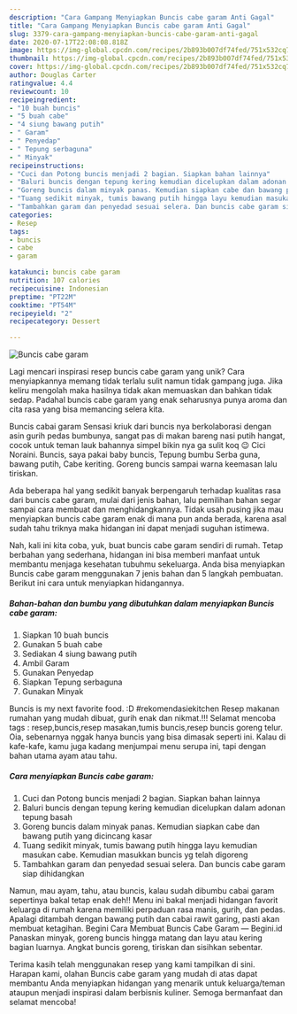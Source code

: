 ```yaml
---
description: "Cara Gampang Menyiapkan Buncis cabe garam Anti Gagal"
title: "Cara Gampang Menyiapkan Buncis cabe garam Anti Gagal"
slug: 3379-cara-gampang-menyiapkan-buncis-cabe-garam-anti-gagal
date: 2020-07-17T22:08:08.818Z
image: https://img-global.cpcdn.com/recipes/2b893b007df74fed/751x532cq70/buncis-cabe-garam-foto-resep-utama.jpg
thumbnail: https://img-global.cpcdn.com/recipes/2b893b007df74fed/751x532cq70/buncis-cabe-garam-foto-resep-utama.jpg
cover: https://img-global.cpcdn.com/recipes/2b893b007df74fed/751x532cq70/buncis-cabe-garam-foto-resep-utama.jpg
author: Douglas Carter
ratingvalue: 4.4
reviewcount: 10
recipeingredient:
- "10 buah buncis"
- "5 buah cabe"
- "4 siung bawang putih"
- " Garam"
- " Penyedap"
- " Tepung serbaguna"
- " Minyak"
recipeinstructions:
- "Cuci dan Potong buncis menjadi 2 bagian. Siapkan bahan lainnya"
- "Baluri buncis dengan tepung kering kemudian dicelupkan dalam adonan tepung basah"
- "Goreng buncis dalam minyak panas. Kemudian siapkan cabe dan bawang putih yang dicincang kasar"
- "Tuang sedikit minyak, tumis bawang putih hingga layu kemudian masukan cabe. Kemudian masukkan buncis yg telah digoreng"
- "Tambahkan garam dan penyedad sesuai selera. Dan buncis cabe garam siap dihidangkan"
categories:
- Resep
tags:
- buncis
- cabe
- garam

katakunci: buncis cabe garam 
nutrition: 107 calories
recipecuisine: Indonesian
preptime: "PT22M"
cooktime: "PT54M"
recipeyield: "2"
recipecategory: Dessert

---
```



![Buncis cabe garam](https://img-global.cpcdn.com/recipes/2b893b007df74fed/751x532cq70/buncis-cabe-garam-foto-resep-utama.jpg)

Lagi mencari inspirasi resep buncis cabe garam yang unik? Cara menyiapkannya memang tidak terlalu sulit namun tidak gampang juga. Jika keliru mengolah maka hasilnya tidak akan memuaskan dan bahkan tidak sedap. Padahal buncis cabe garam yang enak seharusnya punya aroma dan cita rasa yang bisa memancing selera kita.

Buncis cabai garam Sensasi kriuk dari buncis nya berkolaborasi dengan asin gurih pedas bumbunya, sangat pas di makan bareng nasi putih hangat, cocok untuk teman lauk bahannya simpel bikin nya ga sulit koq 😉 Cici Noraini. Buncis, saya pakai baby buncis, Tepung bumbu Serba guna, bawang putih, Cabe keriting. Goreng buncis sampai warna keemasan lalu tiriskan.

Ada beberapa hal yang sedikit banyak berpengaruh terhadap kualitas rasa dari buncis cabe garam, mulai dari jenis bahan, lalu pemilihan bahan segar sampai cara membuat dan menghidangkannya. Tidak usah pusing jika mau menyiapkan buncis cabe garam enak di mana pun anda berada, karena asal sudah tahu triknya maka hidangan ini dapat menjadi suguhan istimewa.


Nah, kali ini kita coba, yuk, buat buncis cabe garam sendiri di rumah. Tetap berbahan yang sederhana, hidangan ini bisa memberi manfaat untuk membantu menjaga kesehatan tubuhmu sekeluarga. Anda bisa menyiapkan Buncis cabe garam menggunakan 7 jenis bahan dan 5 langkah pembuatan. Berikut ini cara untuk menyiapkan hidangannya.

<!--inarticleads1-->

##### Bahan-bahan dan bumbu yang dibutuhkan dalam menyiapkan Buncis cabe garam:

1. Siapkan 10 buah buncis
1. Gunakan 5 buah cabe
1. Sediakan 4 siung bawang putih
1. Ambil  Garam
1. Gunakan  Penyedap
1. Siapkan  Tepung serbaguna
1. Gunakan  Minyak


Buncis is my next favorite food. :D #rekomendasiekitchen Resep makanan rumahan yang mudah dibuat, gurih enak dan nikmat.!!! Selamat mencoba tags : resep,buncis,resep masakan,tumis buncis,resep buncis goreng telur. Oia, sebenarnya nggak hanya buncis yang bisa dimasak seperti ini. Kalau di kafe-kafe, kamu juga kadang menjumpai menu serupa ini, tapi dengan bahan utama ayam atau tahu. 

<!--inarticleads2-->

##### Cara menyiapkan Buncis cabe garam:

1. Cuci dan Potong buncis menjadi 2 bagian. Siapkan bahan lainnya
1. Baluri buncis dengan tepung kering kemudian dicelupkan dalam adonan tepung basah
1. Goreng buncis dalam minyak panas. Kemudian siapkan cabe dan bawang putih yang dicincang kasar
1. Tuang sedikit minyak, tumis bawang putih hingga layu kemudian masukan cabe. Kemudian masukkan buncis yg telah digoreng
1. Tambahkan garam dan penyedad sesuai selera. Dan buncis cabe garam siap dihidangkan


Namun, mau ayam, tahu, atau buncis, kalau sudah dibumbu cabai garam sepertinya bakal tetap enak deh!! Menu ini bakal menjadi hidangan favorit keluarga di rumah karena memiliki perpaduan rasa manis, gurih, dan pedas. Apalagi ditambah dengan bawang putih dan cabai rawit garing, pasti akan membuat ketagihan. Begini Cara Membuat Buncis Cabe Garam — Begini.id Panaskan minyak, goreng buncis hingga matang dan layu atau kering bagian luarnya. Angkat buncis goreng, tiriskan dan sisihkan sebentar. 

Terima kasih telah menggunakan resep yang kami tampilkan di sini. Harapan kami, olahan Buncis cabe garam yang mudah di atas dapat membantu Anda menyiapkan hidangan yang menarik untuk keluarga/teman ataupun menjadi inspirasi dalam berbisnis kuliner. Semoga bermanfaat dan selamat mencoba!

